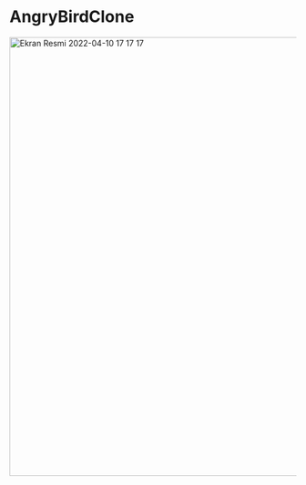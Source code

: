 # AngryBirdClone
<img width="770" alt="Ekran Resmi 2022-04-10 17 17 17" src="https://user-images.githubusercontent.com/82471515/162623960-90a651f6-b252-4d28-98b9-08d59c908121.png">
